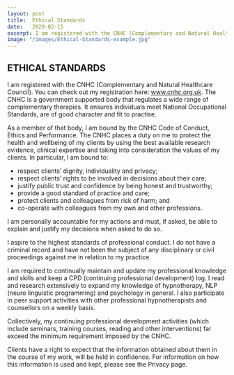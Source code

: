 ```yaml
---
layout: post
title:  Ethical Standards
date:   2020-02-15
excerpt: I am registered with the CNHC (Complementary and Natural Healthcare Council), the GHR, the ANLP and am fully insured.
image: "/images/Ethical-Standards-example.jpg"
---
```


## ETHICAL STANDARDS
I am registered with the CNHC (Complementary and Natural Healthcare Council).
You can check out my registration here: www.cnhc.org.uk. The CNHC is a
government supported body that regulates a wide range of complementary
therapies. It ensures individuals meet National Occupational Standards, are of
good character and fit to practise.

As a member of that body, I am bound by the CNHC Code of Conduct, Ethics and
Performance. The CNHC places a duty on me to protect the health and wellbeing of my clients by using the best available research evidence, clinical expertise and taking into consideration the values of my clients. In particular, I am bound to:

* respect clients’ dignity, individuality and privacy;
* respect clients’ rights to be involved in decisions about their care;
* justify public trust and confidence by being honest and trustworthy;
* provide a good standard of practice and care;
* protect clients and colleagues from risk of harm; and
* co-operate with colleagues from my own and other professions.

I am personally accountable for my actions and must, if asked, be able to explain
and justify my decisions when asked to do so.

I aspire to the highest standards of professional conduct. I do not have a
criminal record and have not been the subject of any disciplinary or civil
proceedings against me in relation to my practice.

I am required to continually maintain and update my professional knowledge
and skills and keep a CPD (continuing professional development) log. I read and
research extensively to expand my knowledge of hypnotherapy, NLP (neuro
linguistic programming) and psychology in general. I also participate in peer
support activities with other professional hypnotherapists and counsellors on a
weekly basis.

Collectively, my continuing professional development activities (which include
seminars, training courses, reading and other interventions) far exceed the
minimum requirement imposed by the CNHC.

Clients have a right to expect that the information obtained about them in the
course of my work, will be held in confidence. For information on how this
information is used and kept, please see the Privacy page.